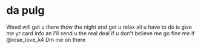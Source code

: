 # da pulg 
Weed will get u there thow the night and get u relax all u have to do is give me yr card info an I'll send u the real deal if u don't believe me go fine me if @rose_love_k4 Dm me on there
